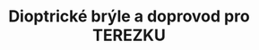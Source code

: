 ---
id: 22fdd004-7688-4429-a23f-28709ff0c79f
title: "Dioptrické brýle a doprovod pro TEREZKU"
price: 10000
year: 2018
description: "Roční Terezce život nadělil epilepsii a cukrovku. Příspěvek získaný díky Klášternímu kouskování 2018 byl použit na ubytování ve fakultní nemocnici Motol pro rodiče, kteří Terezku při náročné operaci očí doprovázeli a také na nové dioptrické brýle."
kouskovani: true
locationName: undefined
position:
  lng: 18.2633004642562
  lat: 49.79658404348435
---